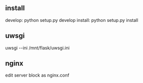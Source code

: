 
install
-------
develop: python setup.py develop
install: python setup.py install

uwsgi
-----
uwsgi --ini /mnt/flask/uwsgi.ini

nginx
-----
edit server block as nginx.conf

